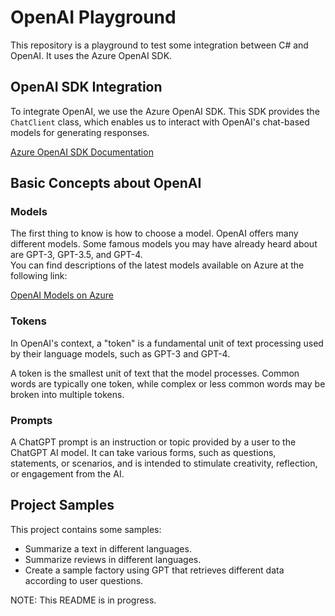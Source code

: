 # OpenAI Playground

This repository is a playground to test some integration between C# and OpenAI. It uses the Azure OpenAI SDK.

## OpenAI SDK Integration

To integrate OpenAI, we use the Azure OpenAI SDK. This SDK provides the `ChatClient` class, which enables us to interact with OpenAI's chat-based models for generating responses.

[Azure OpenAI SDK Documentation](https://azuresdkdocs.blob.core.windows.net/$web/dotnet/Azure.AI.OpenAI/1.0.0-beta.8/index.html)

## Basic Concepts about OpenAI

### Models

The first thing to know is how to choose a model. OpenAI offers many different models. Some famous models you may have already heard about are GPT-3, GPT-3.5, and GPT-4.  
You can find descriptions of the latest models available on Azure at the following link:

[OpenAI Models on Azure](https://learn.microsoft.com/en-us/azure/ai-services/openai/concepts/models?tabs=python-secure%2Cglobal-standard%2Cstandard-chat-completions)

### Tokens

In OpenAI's context, a "token" is a fundamental unit of text processing used by their language models, such as GPT-3 and GPT-4.

A token is the smallest unit of text that the model processes. Common words are typically one token, while complex or less common words may be broken into multiple tokens.

### Prompts

A ChatGPT prompt is an instruction or topic provided by a user to the ChatGPT AI model. It can take various forms, such as questions, statements, or scenarios, and is intended to stimulate creativity, reflection, or engagement from the AI.

## Project Samples

This project contains some samples:
- Summarize a text in different languages.
- Summarize reviews in different languages.
- Create a sample factory using GPT that retrieves different data according to user questions.

NOTE: This README is in progress.
